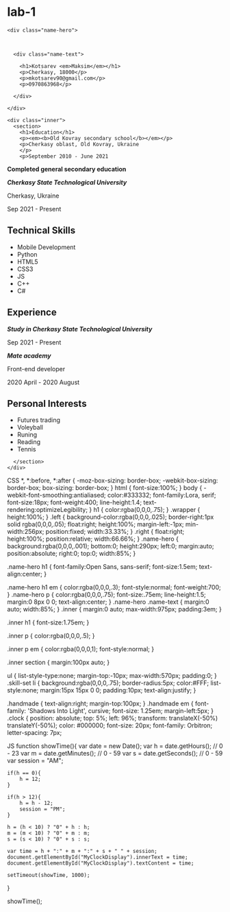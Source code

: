 # lab-1
<!doctype html>
<html lang="en">
 <head>
  <link rel="stylesheet" type="text/css" href="styles.css">
 </head>
 <body>
<div id="MyClockDisplay" class="clock" onload="showTime()">
  <script src="clock.js"></script>
</div>

 

<div class="wrapper clearfix">
  <div class="left">

    <div class="name-hero">

     

      <div class="name-text">
       
        <h1>Kotsarev <em>Maksim</em></h1>
        <p>Cherkasy, 18000</p>
        <p>mkotsarev90@gmail.com</p>
        <p>0970863968</p>

      </div>

    </div>

  </div>
  <div class="right">

    <div class="inner">
      <section>
        <h1>Education</h1>
        <p><em><b>Old Kovray secondary school</b></em></p>
        <p>Cherkasy oblast, Old Kovray, Ukraine
        </p>
        <p>September 2010 - June 2021
</p>
        <p><b>Сompleted general secondary education</b></p>
        <p><em><b>Cherkasy State Technological University</b></em></p>
        <p>Cherkasy, Ukraine</p>
        <p>Sep 2021 - Present</p>
      </section>
      <section>
        <h1>Technical Skills</h1>
        <ul class="skill-set">
          <li>Mobile Development</li>
          <li>Python</li>
          <li>HTML5</li>
          <li>CSS3</li>
          <li>JS</li>
          <li>C++</li>
          <li>C#</li>
        </ul>
      </section>
      <section>
        <h1>Experience</h1>
        <p><em><b>Study in Cherkasy State Technological University
</b></em></p>
        <p>Sep 2021 - Present</p>
        <p><em><b>Mate academy</b></em></p>
        <p>Front-end developer</p>
        <p>2020 April - 2020 August</p>
      </section>
      <section>
        <h1>Personal Interests</h1>
        <ul class="skill-set">
          <li>Futures trading</li>
          <li>Voleyball</li>
          <li>Runing</li>
          <li>Reading</li>
          <li>Tennis</li>
        </ul>
      </section>
      <section>
        
      </section>
    </div>

  </div>

</div>
</body>
</html>
CSS
*, *:before, *:after {
  -moz-box-sizing: border-box; -webkit-box-sizing: border-box; box-sizing: border-box;
 }
html
{
	font-size:100%;
}
body
{
	-webkit-font-smoothing:antialiased;
	color:#333332;
	font-family:Lora, serif;
	font-size:18px;
	font-weight:400;
	line-height:1.4;
	text-rendering:optimizeLegibility;
}
h1
{
	color:rgba(0,0,0,.75);
}
.wrapper
{
	height:100%;
}
.left
{
	background-color:rgba(0,0,0,.025);
	border-right:1px solid rgba(0,0,0,.05);
	float:right;
	height:100%;
	margin-left:-1px;
	min-width:256px;
	position:fixed;
	width:33.33%;
}
.right
{
	float:right;
	height:100%;
	position:relative;
	width:66.66%;
}
.name-hero
{
	background:rgba(0,0,0,.001);
	bottom:0;
	height:290px;
	left:0;
	margin:auto;
	position:absolute;
	right:0;
	top:0;
	width:85%;
}

.name-hero h1
{
	font-family:Open Sans, sans-serif;
	font-size:1.5em;
	text-align:center;
}

.name-hero h1 em
{
	color:rgba(0,0,0,.3);
	font-style:normal;
	font-weight:700;
}
.name-hero p
{
	color:rgba(0,0,0,.75);
	font-size:.75em;
	line-height:1.5;
	margin:0 8px 0 0;
	text-align:center;
}
.name-hero .name-text
{
	margin:0 auto;
	width:85%;
}
.inner
{
	margin:0 auto;
	max-width:975px;
	padding:3em;
}

.inner h1
{
	font-size:1.75em;
}

.inner p
{
	color:rgba(0,0,0,.5);
}

.inner p em
{
	color:rgba(0,0,0,1);
	font-style:normal;
}

.inner section
{
	margin:100px auto;
}

ul
{
	list-style-type:none;
	margin-top:-10px;
	max-width:570px;
	padding:0;
}
.skill-set li
{
	background:rgba(0,0,0,.75);
	border-radius:5px;
	color:#FFF;
	list-style:none;
	margin:15px 15px 0 0;
	padding:10px;
  text-align:justify;
}

.handmade {
  text-align:right;
  margin-top:100px;
}
.handmade em {
  font-family: 'Shadows Into Light', cursive;
  font-size: 1.25em;
  margin-left:5px;
}
.clock {
    position: absolute;
    top: 5%;
    left: 96%;
    transform: translateX(-50%) translateY(-50%);
    color: #000000;
    font-size: 20px;
    font-family: Orbitron;
    letter-spacing: 7px;

JS
function showTime(){
    var date = new Date();
    var h = date.getHours(); // 0 - 23
    var m = date.getMinutes(); // 0 - 59
    var s = date.getSeconds(); // 0 - 59
    var session = "AM";
    
    if(h == 0){
        h = 12;
    }
    
    if(h > 12){
        h = h - 12;
        session = "PM";
    }
    
    h = (h < 10) ? "0" + h : h;
    m = (m < 10) ? "0" + m : m;
    s = (s < 10) ? "0" + s : s;
    
    var time = h + ":" + m + ":" + s + " " + session;
    document.getElementById("MyClockDisplay").innerText = time;
    document.getElementById("MyClockDisplay").textContent = time;
    
    setTimeout(showTime, 1000);
    
}

showTime();
